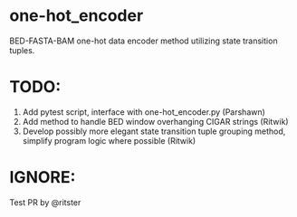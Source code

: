 # one-hot_encoder
BED-FASTA-BAM one-hot data encoder method utilizing state transition tuples. 

# TODO:
1. Add pytest script, interface with one-hot_encoder.py (Parshawn)
2. Add method to handle BED window overhanging CIGAR strings (Ritwik)
3. Develop possibly more elegant state transition tuple grouping method, simplify program logic where possible (Ritwik)

# IGNORE:
Test PR by @ritster
